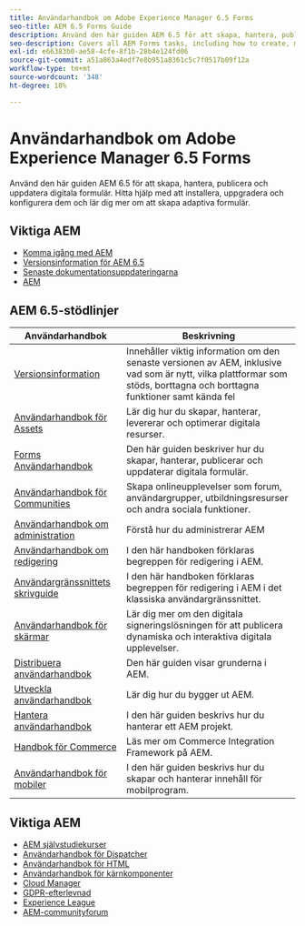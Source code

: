 ```yaml
---
title: Användarhandbok om Adobe Experience Manager 6.5 Forms
seo-title: AEM 6.5 Forms Guide
description: Använd den här guiden AEM 6.5 för att skapa, hantera, publicera och uppdatera digitala formulär. Hitta hjälp med att installera, uppgradera och konfigurera dem och lär dig mer om att skapa adaptiva formulär.
seo-description: Covers all AEM Forms tasks, including how to create, manage, publish, and update digital forms.
exl-id: e66383b0-ae58-4cfe-8f1b-28b4e124fd06
source-git-commit: a51a863a4edf7e8b951a8361c5c7f0517b09f12a
workflow-type: tm+mt
source-wordcount: '348'
ht-degree: 18%

---
```


# Användarhandbok om Adobe Experience Manager 6.5 Forms

Använd den här guiden AEM 6.5 för att skapa, hantera, publicera och uppdatera digitala formulär. Hitta hjälp med att installera, uppgradera och konfigurera dem och lär dig mer om att skapa adaptiva formulär.

## Viktiga AEM

* [Komma igång med AEM](https://experienceleague.adobe.com/docs/experience-manager-65.html)
* [Versionsinformation för AEM 6.5](/help/release-notes/home.md)
* [Senaste dokumentationsuppdateringarna](https://helpx.adobe.com/experience-manager/documentation-updates.html)
* [AEM](/help/sites-administering/security-checklist.md)

## AEM 6.5-stödlinjer

| Användarhandbok | Beskrivning |
|--- |---|
| [Versionsinformation](/help/release-notes/home.md) | Innehåller viktig information om den senaste versionen av AEM, inklusive vad som är nytt, vilka plattformar som stöds, borttagna och borttagna funktioner samt kända fel |
| [Användarhandbok för Assets](/help/assets/home.md) | Lär dig hur du skapar, hanterar, levererar och optimerar digitala resurser. |
| [Forms Användarhandbok](/help/forms/home.md) | Den här guiden beskriver hur du skapar, hanterar, publicerar och uppdaterar digitala formulär. |
| [Användarhandbok för Communities](/help/communities/home.md) | Skapa onlineupplevelser som forum, användargrupper, utbildningsresurser och andra sociala funktioner. |
| [Användarhandbok om administration](/help/sites-administering/home.md) | Förstå hur du administrerar AEM |
| [Användarhandbok om redigering](/help/sites-authoring/home.md) | I den här handboken förklaras begreppen för redigering i AEM. |
| [Användargränssnittets skrivguide](/help/sites-classic-ui-authoring/home.md) | I den här handboken förklaras begreppen för redigering i AEM i det klassiska användargränssnittet. |
| [Användarhandbok för skärmar](https://experienceleague.adobe.com/docs/experience-manager-screens/user-guide/aem-screens-introduction.html) | Lär dig mer om den digitala signeringslösningen för att publicera dynamiska och interaktiva digitala upplevelser. |
| [Distribuera användarhandbok](/help/sites-deploying/home.md) | Den här guiden visar grunderna i AEM. |
| [Utveckla användarhandbok](/help/sites-developing/home.md) | Lär dig hur du bygger ut AEM. |
| [Hantera användarhandbok](/help/managing/home.md) | I den här guiden beskrivs hur du hanterar ett AEM projekt. |
| [Handbok för Commerce](/help/commerce/home.md) | Läs mer om Commerce Integration Framework på AEM. |
| [Användarhandbok för mobiler](/help/mobile/home.md) | I den här guiden beskrivs hur du skapar och hanterar innehåll för mobilprogram. |

## Viktiga AEM

* [AEM självstudiekurser](https://helpx.adobe.com/experience-manager/kt/index/aem-6-5-videos.html)
* [Användarhandbok för Dispatcher](https://experienceleague.adobe.com/docs/experience-manager-dispatcher/using/dispatcher.html)
* [Användarhandbok för HTML](https://experienceleague.adobe.com/docs/experience-manager-htl/content/overview.html)
* [Användarhandbok för kärnkomponenter](https://experienceleague.adobe.com/docs/experience-manager-core-components/using/introduction.html)
* [Cloud Manager](https://experienceleague.adobe.com/docs/experience-manager-cloud-manager/content/introduction.html)
* [GDPR-efterlevnad](/help/managing/data-protection-and-privacy.md)
* [Experience League](https://guided.adobe.com/?promoid=K42KVXHD&amp;mv=other#solutions/experience-manager)
* [AEM-communityforum](https://forums.adobe.com/community/experience-cloud/marketing-cloud/experience-manager)

